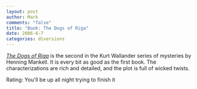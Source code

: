 ```yaml
--- 
layout: post
author: Mark
comments: "false"
title: "Book: The Dogs of Riga"
date: 2006-6-7
categories: diversions
---
```

<i><a href="http://www.amazon.com/gp/product/1400031524/sr=8-1/qid=1149724882/ref=pd_bbs_1/103-8820890-2075017?%5Fencoding=UTF8" title="The Dogs of Riga">The Dogs of Riga</a></i> is the second in the Kurt Wallander series of mysteries by Henning Mankell. It is every bit as good as the first book. The characterizations are rich and detailed, and the plot is full of wicked twists.

Rating: You'll be up all night trying to finish it
